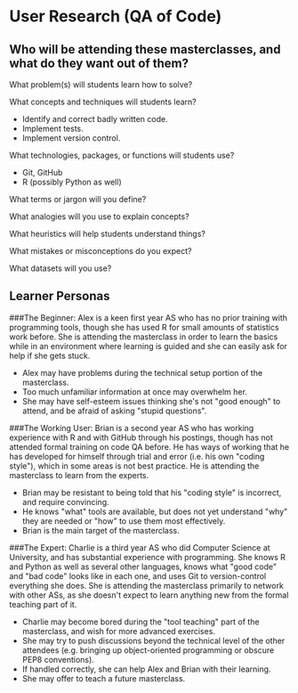 # User Research (QA of Code)

## Who will be attending these masterclasses, and what do they want out of them?

What problem(s) will students learn how to solve?


What concepts and techniques will students learn?
* Identify and correct badly written code.
* Implement tests.
* Implement version control.

What technologies, packages, or functions will students use?
* Git, GitHub
* R (possibly Python as well)

What terms or jargon will you define?

What analogies will you use to explain concepts?

What heuristics will help students understand things?

What mistakes or misconceptions do you expect?

What datasets will you use?


## Learner Personas
###The Beginner:
Alex is a keen first year AS who has no prior training with programming tools, though she has used R for small amounts of statistics work before. She is attending the masterclass in order to learn the basics while in an environment where learning is guided and she can easily ask for help if she gets stuck.
* Alex may have problems during the technical setup portion of the masterclass.
* Too much unfamiliar information at once may overwhelm her.
* She may have self-esteem issues thinking she's not "good enough" to attend, and be afraid of asking "stupid questions".

###The Working User:
Brian is a second year AS who has working experience with R and with GitHub through his postings, though has not attended formal training on code QA before. He has ways of working that he has developed for himself through trial and error (i.e. his own "coding style"), which in some areas is not best practice. He is attending the masterclass to learn from the experts.
* Brian may be resistant to being told that his "coding style" is incorrect, and require convincing.
* He knows "what" tools are available, but does not yet understand "why" they are needed or "how" to use them most effectively.
* Brian is the main target of the masterclass.

###The Expert:
Charlie is a third year AS who did Computer Science at University, and has substantial experience with programming. She knows R and Python as well as several other languages, knows what "good code" and "bad code" looks like in each one, and uses Git to version-control everything she does. She is attending the masterclass primarily to network with other ASs, as she doesn't expect to learn anything new from the formal teaching part of it.
* Charlie may become bored during the "tool teaching" part of the masterclass, and wish for more advanced exercises.
* She may try to push discussions beyond the technical level of the other attendees (e.g. bringing up object-oriented programming or obscure PEP8 conventions).
* If handled correctly, she can help Alex and Brian with their learning.
* She may offer to teach a future masterclass.
